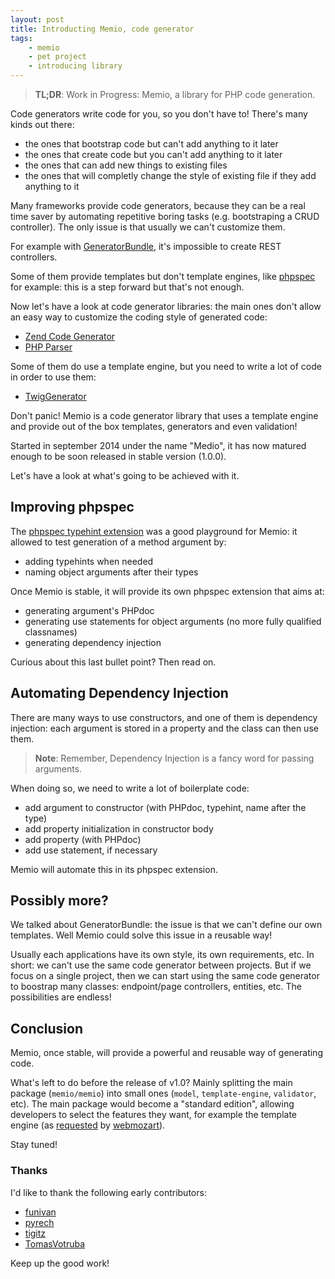 ```yaml
---
layout: post
title: Introducting Memio, code generator
tags:
    - memio
    - pet project
    - introducing library
---
```


> **TL;DR**: Work in Progress: Memio, a library for PHP code generation.

Code generators write code for you, so you don't have to! There's many kinds out there:

* the ones that bootstrap code but can't add anything to it later
* the ones that create code but you can't add anything to it later
* the ones that can add new things to existing files
* the ones that will completly change the style of existing file if they add anything to it

Many frameworks provide code generators, because they can be a real time saver by
automating repetitive boring tasks (e.g. bootstraping a CRUD controller). The only
issue is that usually we can't customize them.

For example with [GeneratorBundle](https://github.com/sensiolabs/SensioGeneratorBundle),
it's impossible to create REST controllers.

Some of them provide templates but don't template engines, like [phpspec](http://phpspec.net/)
for example: this is a step forward but that's not enough.

Now let's have a look at code generator libraries: the main ones don't allow an easy
way to customize the coding style of generated code:

* [Zend Code Generator](http://framework.zend.com/manual/current/en/modules/zend.code.generator.examples.html)
* [PHP Parser](https://github.com/nikic/PHP-Parser)

Some of them do use a template engine, but you need to write a lot of code in order to use
them:

* [TwigGenerator](https://github.com/cedriclombardot/TwigGenerator)

Don't panic! Memio is a code generator library that uses a template engine and provide
out of the box templates, generators and even validation!

Started in september 2014 under the name "Medio", it has now matured enough to be soon
released in stable version (1.0.0).

Let's have a look at what's going to be achieved with it.

## Improving phpspec

The [phpspec typehint extension](https://github.com/ciaranmcnulty/phpspec-typehintedmethods) was
a good playground for Memio: it allowed to test generation of a method argument by:

* adding typehints when needed
* naming object arguments after their types

Once Memio is stable, it will provide its own phpspec extension that aims at:

* generating argument's PHPdoc
* generating use statements for object arguments (no more fully qualified classnames)
* generating dependency injection

Curious about this last bullet point? Then read on.

## Automating Dependency Injection

There are many ways to use constructors, and one of them is dependency injection:
each argument is stored in a property and the class can then use them.

> **Note**: Remember, Dependency Injection is a fancy word for passing arguments.

When doing so, we need to write a lot of boilerplate code:

* add argument to constructor (with PHPdoc, typehint, name after the type)
* add property initialization in constructor body
* add property (with PHPdoc)
* add use statement, if necessary

Memio will automate this in its phpspec extension.

## Possibly more?

We talked about GeneratorBundle: the issue is that we can't define our own templates.
Well Memio could solve this issue in a reusable way!

Usually each applications have its own style, its own requirements, etc. In short:
we can't use the same code generator between projects. But if we focus on a single
project, then we can start using the same code generator to boostrap many classes:
endpoint/page controllers, entities, etc. The possibilities are endless!

## Conclusion

Memio, once stable, will provide a powerful and reusable way of generating code.

What's left to do before the release of v1.0? Mainly splitting the main package
(`memio/memio`) into small ones (`model`, `template-engine`, `validator`, etc).
The main package would become a "standard edition", allowing developers to select
the features they want, for example the template engine (as [requested](https://github.com/memio/memio/issues/51)
by [webmozart](https://github.com/webmozart)).

Stay tuned!

### Thanks

I'd like to thank the following early contributors:

* [funivan](https://github.com/funivan)
* [pyrech](https://github.com/pyrech)
* [tigitz](https://github.com/tigitz)
* [TomasVotruba](https://github.com/TomasVotruba)

Keep up the good work!
